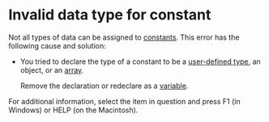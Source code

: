 
# Invalid data type for constant

Not all types of data can be assigned to [constants](b8bdf64f-5920-1ae9-16d0-b26d09524a30.md). This error has the following cause and solution:



- You tried to declare the type of a constant to be a [user-defined type](b8bdf64f-5920-1ae9-16d0-b26d09524a30.md), an object, or an [array](b8bdf64f-5920-1ae9-16d0-b26d09524a30.md).
    
    Remove the declaration or redeclare as a [variable](b8bdf64f-5920-1ae9-16d0-b26d09524a30.md).
    

For additional information, select the item in question and press F1 (in Windows) or HELP (on the Macintosh).
